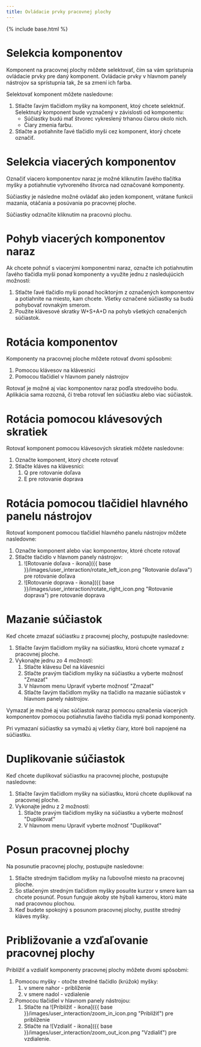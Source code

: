 ```yaml
---
title: Ovládacie prvky pracovnej plochy
---
```


{% include base.html %}

# Selekcia komponentov
Komponent na pracovnej plochy môžete selektovať, čím sa vám sprístupnia ovládacie prvky pre daný komponent. Ovládacie prvky v hlavnom panely nástrojov sa sprístupnia tak, že sa zmení ich farba.

Selektovať komponent môžete nasledovne:

1. Stlačte ľavým tlačidlom myšky na komponent, ktoý chcete selektnúť. Selektnutý komponent bude vyznačený v závislosti od komponentu:
    * Súčiastky budú mať štvorec vykreslený trhanou čiarou okolo nich.
    * Čiary zmenia farbu.
1. Stlačte a potiahnite ľavé tlačidlo myši cez komponent, ktorý chcete označiť.

# Selekcia viacerých komponentov
Označiť viacero komponentov naraz je možné kliknutím ľavého tlačítka myšky a potiahnutie vytvoreného štvorca nad označované komponenty.

Súčiastky je následne možné ovládať ako jeden komponent, vrátane funkcii mazania, otáčania a posúvania po pracovnej ploche.

Súčiastky odznačíte kliknutím na pracovnú plochu.

# Pohyb viacerých komponentov naraz
Ak chcete pohnúť s viacerými komponentmi naraz, označte ich potiahnutím ľavého tlačidla myši ponad komponenty a využite jednu z nasledujúcich možností:

1. Stlačte ľavé tlačidlo myši ponad hociktorým z označených komponentov a potiahnite na miesto, kam chcete. Všetky označené súčiastky sa budú pohybovať rovnakým smerom.
1. Použite klávesové skratky W+S+A+D na pohyb všetkých označených súčiastok.

# Rotácia komponentov
Komponenty na pracovnej ploche môžete rotovať dvomi spôsobmi:

1. Pomocou klávesov na klávesnici
1. Pomocou tlačidiel v hlavnom panely nástrojov

Rotovať je možné aj viac komponentov naraz podľa stredového bodu. Aplikácia sama rozozná, či treba rotovať len súčiastku alebo viac súčiastok.

# Rotácia pomocou klávesových skratiek
Rotovať komponent pomocou klávesových skratiek môžete nasledovne:

1. Označte komponent, ktorý chcete rotovať
1. Stlačte kláves na klávesnici:
    1. Q pre rotovanie doľava
    1. E pre rotovanie doprava

# Rotácia pomocou tlačidiel hlavného panelu nástrojov
Rotovať komponent pomocou tlačidiel hlavného panelu nástrojov môžete nasledovne:

1. Označte komponent alebo viac komponentov, ktoré chcete rotovať
1. Stlačte tlačidlo v hlavnom panely nástrojov:
    1. ![Rotovanie doľava - ikona]({{ base }}/images/user_interaction/rotate_left_icon.png "Rotovanie doľava") pre rotovanie doľava
    1. ![Rotovanie doprava - ikona]({{ base }}/images/user_interaction/rotate_right_icon.png "Rotovanie doprava") pre rotovanie doprava

# Mazanie súčiastok
Keď chcete zmazať súčiastku z pracovnej plochy, postupujte nasledovne:

1. Stlačte ľavým tlačidlom myšky na súčiastku, ktorú chcete vymazať z pracovnej ploche.
1. Vykonajte jednu zo 4 možností:
    1. Stlačte klávesu Del na klávesnici
    1. Stlačte pravým tlačidlom myšky na súčiastku a vyberte možnosť "Zmazať"
    1. V hlavnom menu Upraviť vyberte možnosť "Zmazať"
    1. Stlačte ľavým tlačidlom myšky na tlačidlo na mazanie súčiastok v hlavnom panely nástrojov.

Vymazať je možné aj viac súčiastok naraz pomocou označenia viacerých komponentov pomocou potiahnutia ľavého tlačidla myši ponad komponenty.

Pri vymazaní súčiastky sa vymažú aj všetky čiary, ktoré boli napojené na súčiastku.

# Duplikovanie súčiastok
Keď chcete duplikovať súčiastku na pracovnej ploche, postupujte nasledovne:

1. Stlačte ľavým tlačidlom myšky na súčiastku, ktorú chcete duplikovať na pracovnej ploche.
1. Vykonajte jednu z 2 možností:
    1. Stlačte pravým tlačidlom myšky na súčiastku a vyberte možnosť "Duplikovať"
    1. V hlavnom menu Upraviť vyberte možnosť "Duplikovať"

# Posun pracovnej plochy
Na posunutie pracovnej plochy, postupujte nasledovne:

1. Stlačte stredným tlačidlom myšky na ľubovoľné miesto na pracovnej ploche.
1. So stlačeným stredným tlačidlom myšky posuňte kurzor v smere kam sa chcete posunúť. Posun funguje akoby ste hýbali kamerou, ktorú máte nad pracovnou plochou.
1. Keď budete spokojný s posunom pracovnej plochy, pustite stredný kláves myšky.

# Približovanie a vzďaľovanie pracovnej plochy
Priblížiť a vzdialiť komponenty pracovnej plochy môžete dvomi spôsobmi:

1. Pomocou myšky - otočte stredné tlačidlo (krúžok) myšky:
    1. v smere nahor - priblíženie
    1. v smere nadol - vzdialenie
1. Pomocou tlačidiel v hlavnom panely nástrojou:
    1. Stlačte na ![Priblížiť - ikona]({{ base }}/images/user_interaction/zoom_in_icon.png "Priblížiť") pre priblíženie
    1. Stlačte na ![Vzdialiť - ikona]({{ base }}/images/user_interaction/zoom_out_icon.png "Vzdialiť") pre vzdialenie.
